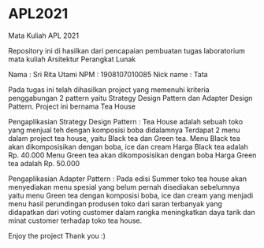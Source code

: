 # APL2021
Mata Kuliah APL 2021

Repository ini di hasilkan dari pencapaian pembuatan tugas laboratorium mata kuliah Arsitektur Perangkat Lunak

Nama : Sri Rita Utami
NPM : 1908107010085
Nick name : Tata

Pada tugas ini telah dihasilkan project yang memenuhi kriteria penggabungan 2 pattern yaitu Strategy Design Pattern dan Adapter Design Pattern.
Project ini bernama Tea House

Pengaplikasian Strategy Design Pattern :
Tea House adalah sebuah toko yang menjual teh dengan komposisi boba didalamnya
Terdapat 2 menu dalam project tea house, yaitu Black tea dan Green tea.
Menu Black tea akan dikomposisikan dengan boba, ice dan cream
Harga Black tea adalah Rp. 40.000
Menu Green tea akan dikomposisikan dengan boba
Harga Green tea adalah Rp. 50.000

Pengaplikasian Adapter Pattern :
Pada edisi Summer toko tea house akan menyediakan menu spesial yang belum pernah disediakan sebelumnya yaitu menu Green tea dengan komposisi boba, ice dan cream yang menjadi menu hasil perundingan produsen toko dari saran terbanyak yang didapatkan dari voting customer dalam rangka meningkatkan daya tarik dan minat customer terhadap toko tea house.

Enjoy the project
Thank you :)
